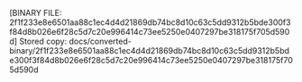 [BINARY FILE: 2f1f233e8e6501aa88c1ec4d4d21869db74bc8d10c63c5dd9312b5bde300f3f84d8b026e6f28c5d7c20e996414c73ee5250e0407297be318175f705d590d]
Stored copy: docs/converted-binary/2f1f233e8e6501aa88c1ec4d4d21869db74bc8d10c63c5dd9312b5bde300f3f84d8b026e6f28c5d7c20e996414c73ee5250e0407297be318175f705d590d
